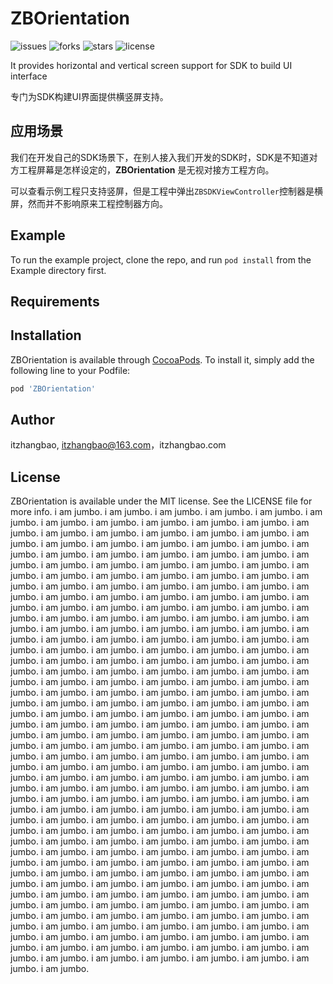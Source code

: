 # ZBOrientation

![issues](https://img.shields.io/github/issues/itzhangbao/ZBOrientation)
![forks](https://img.shields.io/github/forks/itzhangbao/ZBOrientation)
![stars](https://img.shields.io/github/stars/itzhangbao/ZBOrientation)
![license](https://img.shields.io/github/license/itzhangbao/ZBOrientation)

It provides horizontal and vertical screen support for SDK to build UI interface

专门为SDK构建UI界面提供横竖屏支持。

## 应用场景

我们在开发自己的SDK场景下，在别人接入我们开发的SDK时，SDK是不知道对方工程屏幕是怎样设定的，**ZBOrientation** 是无视对接方工程方向。

可以查看示例工程只支持竖屏，但是工程中弹出`ZBSDKViewController`控制器是横屏，然而并不影响原来工程控制器方向。

## Example

To run the example project, clone the repo, and run `pod install` from the Example directory first.

## Requirements

## Installation

ZBOrientation is available through [CocoaPods](https://cocoapods.org). To install
it, simply add the following line to your Podfile:

```ruby
pod 'ZBOrientation'
```

## Author

itzhangbao, itzhangbao@163.com，itzhangbao.com

## License

ZBOrientation is available under the MIT license. See the LICENSE file for more info.
i am jumbo.
i am jumbo.
i am jumbo.
i am jumbo.
i am jumbo.
i am jumbo.
i am jumbo.
i am jumbo.
i am jumbo.
i am jumbo.
i am jumbo.
i am jumbo.
i am jumbo.
i am jumbo.
i am jumbo.
i am jumbo.
i am jumbo.
i am jumbo.
i am jumbo.
i am jumbo.
i am jumbo.
i am jumbo.
i am jumbo.
i am jumbo.
i am jumbo.
i am jumbo.
i am jumbo.
i am jumbo.
i am jumbo.
i am jumbo.
i am jumbo.
i am jumbo.
i am jumbo.
i am jumbo.
i am jumbo.
i am jumbo.
i am jumbo.
i am jumbo.
i am jumbo.
i am jumbo.
i am jumbo.
i am jumbo.
i am jumbo.
i am jumbo.
i am jumbo.
i am jumbo.
i am jumbo.
i am jumbo.
i am jumbo.
i am jumbo.
i am jumbo.
i am jumbo.
i am jumbo.
i am jumbo.
i am jumbo.
i am jumbo.
i am jumbo.
i am jumbo.
i am jumbo.
i am jumbo.
i am jumbo.
i am jumbo.
i am jumbo.
i am jumbo.
i am jumbo.
i am jumbo.
i am jumbo.
i am jumbo.
i am jumbo.
i am jumbo.
i am jumbo.
i am jumbo.
i am jumbo.
i am jumbo.
i am jumbo.
i am jumbo.
i am jumbo.
i am jumbo.
i am jumbo.
i am jumbo.
i am jumbo.
i am jumbo.
i am jumbo.
i am jumbo.
i am jumbo.
i am jumbo.
i am jumbo.
i am jumbo.
i am jumbo.
i am jumbo.
i am jumbo.
i am jumbo.
i am jumbo.
i am jumbo.
i am jumbo.
i am jumbo.
i am jumbo.
i am jumbo.
i am jumbo.
i am jumbo.
i am jumbo.
i am jumbo.
i am jumbo.
i am jumbo.
i am jumbo.
i am jumbo.
i am jumbo.
i am jumbo.
i am jumbo.
i am jumbo.
i am jumbo.
i am jumbo.
i am jumbo.
i am jumbo.
i am jumbo.
i am jumbo.
i am jumbo.
i am jumbo.
i am jumbo.
i am jumbo.
i am jumbo.
i am jumbo.
i am jumbo.
i am jumbo.
i am jumbo.
i am jumbo.
i am jumbo.
i am jumbo.
i am jumbo.
i am jumbo.
i am jumbo.
i am jumbo.
i am jumbo.
i am jumbo.
i am jumbo.
i am jumbo.
i am jumbo.
i am jumbo.
i am jumbo.
i am jumbo.
i am jumbo.
i am jumbo.
i am jumbo.
i am jumbo.
i am jumbo.
i am jumbo.
i am jumbo.
i am jumbo.
i am jumbo.
i am jumbo.
i am jumbo.
i am jumbo.
i am jumbo.
i am jumbo.
i am jumbo.
i am jumbo.
i am jumbo.
i am jumbo.
i am jumbo.
i am jumbo.
i am jumbo.
i am jumbo.
i am jumbo.
i am jumbo.
i am jumbo.
i am jumbo.
i am jumbo.
i am jumbo.
i am jumbo.
i am jumbo.
i am jumbo.
i am jumbo.
i am jumbo.
i am jumbo.
i am jumbo.
i am jumbo.
i am jumbo.
i am jumbo.
i am jumbo.
i am jumbo.
i am jumbo.
i am jumbo.
i am jumbo.
i am jumbo.
i am jumbo.
i am jumbo.
i am jumbo.
i am jumbo.
i am jumbo.
i am jumbo.
i am jumbo.
i am jumbo.
i am jumbo.
i am jumbo.
i am jumbo.
i am jumbo.
i am jumbo.
i am jumbo.
i am jumbo.
i am jumbo.
i am jumbo.
i am jumbo.
i am jumbo.
i am jumbo.
i am jumbo.
i am jumbo.
i am jumbo.
i am jumbo.
i am jumbo.
i am jumbo.
i am jumbo.
i am jumbo.
i am jumbo.
i am jumbo.
i am jumbo.
i am jumbo.
i am jumbo.
i am jumbo.
i am jumbo.
i am jumbo.
i am jumbo.
i am jumbo.
i am jumbo.
i am jumbo.
i am jumbo.
i am jumbo.
i am jumbo.
i am jumbo.
i am jumbo.
i am jumbo.
i am jumbo.
i am jumbo.
i am jumbo.
i am jumbo.
i am jumbo.
i am jumbo.
i am jumbo.
i am jumbo.
i am jumbo.
i am jumbo.
i am jumbo.
i am jumbo.
i am jumbo.
i am jumbo.
i am jumbo.
i am jumbo.
i am jumbo.
i am jumbo.
i am jumbo.
i am jumbo.
i am jumbo.
i am jumbo.
i am jumbo.
i am jumbo.
i am jumbo.
i am jumbo.
i am jumbo.
i am jumbo.
i am jumbo.
